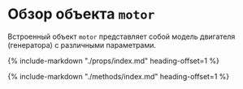 #  Обзор объекта `motor`

Встроенный объект `motor` представляет собой модель двигателя (генератора) с различными параметрами.

{%
    include-markdown "./props/index.md"
    heading-offset=1
%}

{%
    include-markdown "./methods/index.md"
    heading-offset=1
%}
